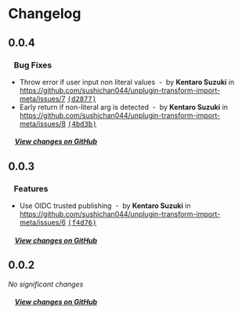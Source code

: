 # Changelog

## 0.0.4

### &nbsp;&nbsp;&nbsp;Bug Fixes

- Throw error if user input non literal values &nbsp;-&nbsp; by **Kentaro Suzuki** in https://github.com/sushichan044/unplugin-transform-import-meta/issues/7 [<samp>(d2877)</samp>](https://github.com/sushichan044/unplugin-transform-import-meta/commit/d28774d)
- Early return if non-literal arg is detected &nbsp;-&nbsp; by **Kentaro Suzuki** in https://github.com/sushichan044/unplugin-transform-import-meta/issues/8 [<samp>(4bd3b)</samp>](https://github.com/sushichan044/unplugin-transform-import-meta/commit/4bd3b25)

##### &nbsp;&nbsp;&nbsp;&nbsp;[View changes on GitHub](https://github.com/sushichan044/unplugin-transform-import-meta/compare/0.0.3...0.0.4)

## 0.0.3

### &nbsp;&nbsp;&nbsp;Features

- Use OIDC trusted publishing &nbsp;-&nbsp; by **Kentaro Suzuki** in https://github.com/sushichan044/unplugin-transform-import-meta/issues/6 [<samp>(f4d76)</samp>](https://github.com/sushichan044/unplugin-transform-import-meta/commit/f4d76b8)

##### &nbsp;&nbsp;&nbsp;&nbsp;[View changes on GitHub](https://github.com/sushichan044/unplugin-transform-import-meta/compare/0.0.2...0.0.3)

## 0.0.2

*No significant changes*

##### &nbsp;&nbsp;&nbsp;&nbsp;[View changes on GitHub](https://github.com/sushichan044/unplugin-transform-import-meta/compare/0.0.1...0.0.2)
